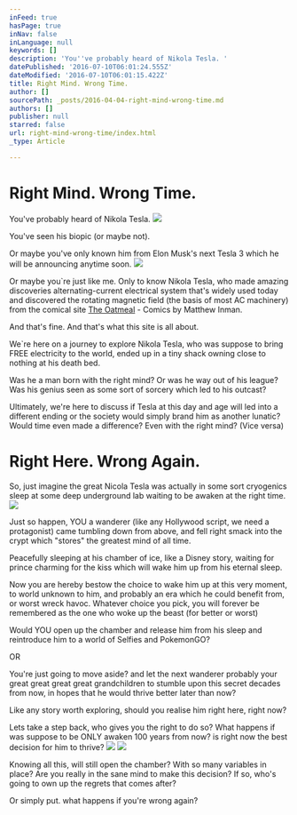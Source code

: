```yaml
---
inFeed: true
hasPage: true
inNav: false
inLanguage: null
keywords: []
description: 'You''ve probably heard of Nikola Tesla. '
datePublished: '2016-07-10T06:01:24.555Z'
dateModified: '2016-07-10T06:01:15.422Z'
title: Right Mind. Wrong Time.
author: []
sourcePath: _posts/2016-04-04-right-mind-wrong-time.md
authors: []
publisher: null
starred: false
url: right-mind-wrong-time/index.html
_type: Article

---
```

# Right Mind. Wrong Time.

You've probably heard of Nikola Tesla. ![](https://the-grid-user-content.s3-us-west-2.amazonaws.com/85da6fe5-0f49-490d-b135-42bfef54d204.jpg)

You've seen his biopic (or maybe not). 

Or maybe you've only known him from Elon Musk's next Tesla 3 which he will be announcing anytime soon. ![](https://the-grid-user-content.s3-us-west-2.amazonaws.com/7b172486-06fe-4cac-9f34-768307a82062.jpg)

Or maybe you\`re just like me. Only to know Nikola Tesla, who made amazing discoveries alternating-current electrical system that's widely used today and discovered the rotating magnetic field (the basis of most AC machinery) from the comical site [The Oatmeal][0] - Comics by Matthew Inman. 

And that's fine. And that's what this site is all about. 

We\`re here on a journey to explore Nikola Tesla, who was suppose to bring FREE electricity to the world, ended up in a tiny shack owning close to nothing at his death bed. 

Was he a man born with the right mind? Or was he way out of his league? Was his genius seen as some sort of sorcery which led to his outcast? 

Ultimately, we're here to discuss if Tesla at this day and age will led into a different ending or the society would simply brand him as another lunatic? Would time even made a difference? Even with the right mind? (Vice versa) 

# Right Here. Wrong Again.

So, just imagine the great Nicola Tesla was actually in some sort cryogenics sleep at some deep underground lab waiting to be awaken at the right time. ![](https://the-grid-user-content.s3-us-west-2.amazonaws.com/385ed60f-2b35-4271-b119-f3a56cc28bf1.jpg)

Just so happen, YOU a wanderer (like any Hollywood script, we need a protagonist) came tumbling down from above, and fell right smack into the crypt which "stores" the greatest mind of all time.

Peacefully sleeping at his chamber of ice, like a Disney story, waiting for prince charming for the kiss which will wake him up from his eternal sleep.

Now you are hereby bestow the choice to wake him up at this very moment, to world unknown to him, and probably an era which he could benefit from, or worst wreck havoc. Whatever choice you pick, you will forever be remembered as the one who woke up the beast (for better or worst)

Would YOU open up the chamber and release him from his sleep and reintroduce him to a world of Selfies and PokemonGO?

OR

You're just going to move aside? and let the next wanderer probably your great great great great grandchildren to stumble upon this secret decades from now, in hopes that he would thrive better later than now? 

Like any story worth exploring, should you realise him right here, right now? 

Lets take a step back, who gives you the right to do so? What happens if was suppose to be ONLY awaken 100 years from now? is right now the best decision for him to thrive? ![](https://the-grid-user-content.s3-us-west-2.amazonaws.com/f0598ae2-0369-4dd6-b553-b7625abb8be0.jpg)
![](https://the-grid-user-content.s3-us-west-2.amazonaws.com/83df30b6-781b-4a2a-9331-c31baec0dd7f.jpg)

Knowing all this, will still open the chamber? With so many variables in place? Are you really in the sane mind to make this decision? If so, who's going to own up the regrets that comes after? 

Or simply put. what happens if you're wrong again? 

[0]: http://theoatmeal.com/comics/tesla